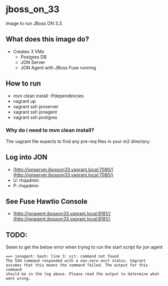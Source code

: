# jboss_on_33
Image to run JBoss ON 3.3.

## What does this image do?
- Creates 3 VMs
  - Postgres DB
  - JON Server
  - JON Agent with JBoss Fuse running

## How to run
- mvn clean install -Pdependencies
- vagrant up
- vagrant ssh jonserver
- vagrant ssh jonagent
- vagrant ssh postgres

### Why do i need to mvn clean install?
The vagrant file expects to find any pre-req files in your m2 directory

## Log into JON
- [http://jonserver.jbosson33.vagrant.local:7080/](http://jonserver.jbosson33.vagrant.local:7080/)
- U: rhqadmin
- P: rhqadmin

## See Fuse Hawtio Console
- [http://jonagent.jbosson33.vagrant.local:8181/](http://jonagent.jbosson33.vagrant.local:8181/)

## TODO:
Seem to get the below error when trying to run the start script for jon agent

    ==> jonagent: bash: line 3: xit: command not found
    The SSH command responded with a non-zero exit status. Vagrant
    assumes that this means the command failed. The output for this command
    should be in the log above. Please read the output to determine what
    went wrong.
